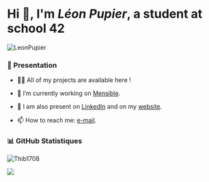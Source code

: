 <h1 align="left">Hi 👋, I'm <i>Léon Pupier</i>, a student at school 42</h1>

<p align="left"> <img src="https://komarev.com/ghpvc/?username=LeonPupier&label=Profile%20views&color=0e75b6&style=flat" alt="LeonPupier" /> </p>

### 📕 Presentation

- 👨‍💻 All of my projects are available here !

- 🌱 I’m currently working on [Mensible](https://github.com/LeonPupier/Mensible).

- 📝 I am also present on [LinkedIn](https://www.linkedin.com/in/léon-pupier-3ba10a250/) and on my [website](https://leonpupier.fr).

- 📫 How to reach me: [e-mail](mailto:public_contact.l2qt6@slmail.me).

### 📊 GitHub Statistiques

<p display="left"><img src="https://github-readme-stats.vercel.app/api?username=LeonPupier&show_icons=true&theme=cobalt" alt="Thib1708" />
<p display="left"><img src="https://github-readme-stats.vercel.app/api/top-langs/?username=LeonPupier&layout=compact&count_private=true&theme=cobalt" />

